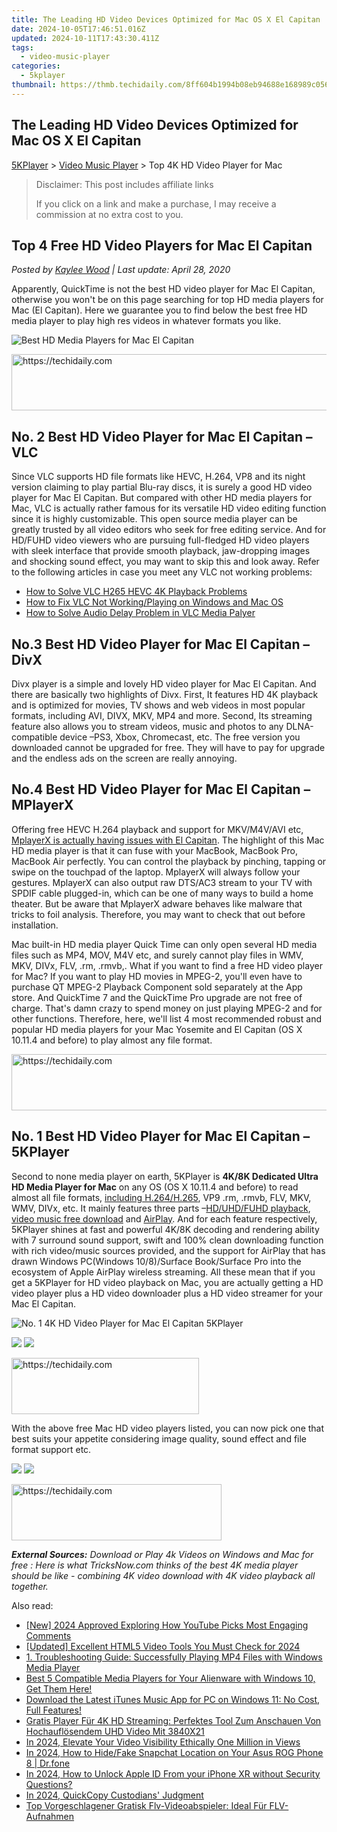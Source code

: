 ```yaml
---
title: The Leading HD Video Devices Optimized for Mac OS X El Capitan
date: 2024-10-05T17:46:51.016Z
updated: 2024-10-11T17:43:30.411Z
tags:
  - video-music-player
categories:
  - 5kplayer
thumbnail: https://thmb.techidaily.com/8ff604b1994b08eb94688e168989c0566c68ac5579a7ef54ad52cac70e587e21.jpg
---
```


## The Leading HD Video Devices Optimized for Mac OS X El Capitan

[5KPlayer](https://tools.techidaily.com/5kplayer/products/) \> [Video Music Player](https://tools.techidaily.com/5kplayer/video-music-player/) \> Top 4K HD Video Player for Mac

>  Disclaimer: This post includes affiliate links
>
>  If you click on a link and make a purchase, I may receive a commission at no extra cost to you.
>

## Top 4 Free HD Video Players for Mac El Capitan

 _Posted by [Kaylee Wood](https://www.quora.com/profile/Amanda-Hu-21) | Last update: April 28, 2020_

Apparently, QuickTime is not the best HD video player for Mac El Capitan, otherwise you won't be on this page searching for top HD media players for Mac (El Capitan). Here we guarantee you to find below the best free HD media player to play high res videos in whatever formats you like.

![Best HD Media Players for Mac El Capitan](https://www.5kplayer.com/video-music-player/img/top-4-hd-video-player-mac-zjy.png) 

<!-- affiliate ads begin -->
<a href="https://ursime.pxf.io/c/5597632/2136545/16384" target="_top" id="2136545">
  <img src="//a.impactradius-go.com/display-ad/16384-2136545" border="0" alt="https://techidaily.com" width="728" height="90"/>
</a>
<img height="0" width="0" src="https://ursime.pxf.io/i/5597632/2136545/16384" style="position:absolute;visibility:hidden;" border="0" />
<!-- affiliate ads end -->

## No. 2 Best HD Video Player for Mac El Capitan – VLC

Since VLC supports HD file formats like HEVC, H.264, VP8 and its night version claiming to play partial Blu-ray discs, it is surely a good HD video player for Mac El Capitan. But compared with other HD media players for Mac, VLC is actually rather famous for its versatile HD video editing function since it is highly customizable. This open source media player can be greatly trusted by all video editors who seek for free editing service. And for HD/FUHD video viewers who are pursuing full-fledged HD video players with sleek interface that provide smooth playback, jaw-dropping images and shocking sound effect, you may want to skip this and look away. Refer to the following articles in case you meet any VLC not working problems:

* [How to Solve VLC H265 HEVC 4K Playback Problems](https://tools.techidaily.com/5kplayer/video-music-player/)
* [How to Fix VLC Not Working/Playing on Windows and Mac OS](https://tools.techidaily.com/5kplayer/video-music-player/)
* [How to Solve Audio Delay Problem in VLC Media Palyer](https://tools.techidaily.com/5kplayer/video-music-player/)

## No.3 Best HD Video Player for Mac El Capitan – DivX

Divx player is a simple and lovely HD video player for Mac El Capitan. And there are basically two highlights of Divx. First, It features HD 4K playback and is optimized for movies, TV shows and web videos in most popular formats, including AVI, DIVX, MKV, MP4 and more. Second, Its streaming feature also allows you to stream videos, music and photos to any DLNA-compatible device –PS3, Xbox, Chromecast, etc. The free version you downloaded cannot be upgraded for free. They will have to pay for upgrade and the endless ads on the screen are really annoying.

## No.4 Best HD Video Player for Mac El Capitan – MPlayerX

Offering free HEVC H.264 playback and support for MKV/M4V/AVI etc, [MplayerX is actually having issues with El Capitan](https://tools.techidaily.com/5kplayer/video-music-player/). The highlight of this Mac HD media player is that it can fuse with your MacBook, MacBook Pro, MacBook Air perfectly. You can control the playback by pinching, tapping or swipe on the touchpad of the laptop. MplayerX will always follow your gestures. MplayerX can also output raw DTS/AC3 stream to your TV with SPDIF cable plugged-in, which can be one of many ways to build a home theater. But be aware that MplayerX adware behaves like malware that tricks to foil analysis. Therefore, you may want to check that out before installation. 

Mac built-in HD media player Quick Time can only open several HD media files such as MP4, MOV, M4V etc, and surely cannot play files in WMV, MKV, DIVx, FLV, .rm, .rmvb,. What if you want to find a free HD video player for Mac? If you want to play HD movies in MPEG-2, you'll even have to purchase QT MPEG-2 Playback Component sold separately at the App store. And QuickTime 7 and the QuickTime Pro upgrade are not free of charge. That's damn crazy to spend money on just playing MPEG-2 and for other functions. Therefore, here, we'll list 4 most recommended robust and popular HD media players for your Mac Yosemite and El Capitan (OS X 10.11.4 and before) to play almost any file format.

<!-- affiliate ads begin -->
<a href="https://ephamedtechinc.pxf.io/c/5597632/2123509/26400" target="_top" id="2123509">
  <img src="//a.impactradius-go.com/display-ad/26400-2123509" border="0" alt="https://techidaily.com" width="728" height="90"/>
</a>
<img height="0" width="0" src="https://ephamedtechinc.pxf.io/i/5597632/2123509/26400" style="position:absolute;visibility:hidden;" border="0" />
<!-- affiliate ads end -->

## No. 1 Best HD Video Player for Mac El Capitan – 5KPlayer

Second to none media player on earth, 5KPlayer is **4K/8K Dedicated Ultra HD Media Player for Mac** on any OS (OS X 10.11.4 and before) to read almost all file formats, [including H.264/H.265](https://tools.techidaily.com/5kplayer/video-music-player/), VP9 .rm, .rmvb, FLV, MKV, WMV, DIVx, etc. It mainly features three parts –[HD/UHD/FUHD playback](https://tools.techidaily.com/5kplayer/video-music-player/), [video music free download](https://tools.techidaily.com/5kplayer/youtube-download/) and [AirPlay](https://tools.techidaily.com/5kplayer/airplay/). And for each feature respectively, 5KPlayer shines at fast and powerful 4K/8K decoding and rendering ability with 7 surround sound support, swift and 100% clean downloading function with rich video/music sources provided, and the support for AirPlay that has drawn Windows PC(Windows 10/8)/Surface Book/Surface Pro into the ecosystem of Apple AirPlay wireless streaming. All these mean that if you get a 5KPlayer for HD video playback on Mac, you are actually getting a HD video player plus a HD video downloader plus a HD video streamer for your Mac El Capitan.

![No. 1 4K HD Video Player for Mac El Capitan 5KPlayer](https://www.5kplayer.com/video-music-player/img/5kp-free-4k-movie-player-02.jpg) 

[![](https://www.5kplayer.com/video-music-player/../button/freedownwhitewin.png)](https://tools.techidaily.com/5kplayer/products/) [![](https://www.5kplayer.com/video-music-player/../button/freedownbackmac.png)](https://tools.techidaily.com/5kplayer/products/) 

<!-- affiliate ads begin -->
<a href="https://aligracehair.sjv.io/c/5597632/1925484/19272" target="_top" id="1925484">
  <img src="//a.impactradius-go.com/display-ad/19272-1925484" border="0" alt="https://techidaily.com" width="300" height="90"/>
</a>
<img height="0" width="0" src="https://aligracehair.sjv.io/i/5597632/1925484/19272" style="position:absolute;visibility:hidden;" border="0" />
<!-- affiliate ads end -->

With the above free Mac HD video players listed, you can now pick one that best suits your appetite considering image quality, sound effect and file format support etc. 

[![](https://www.5kplayer.com/video-music-player/../button/freedownwhitewin.png)](https://tools.techidaily.com/5kplayer/products/) [![](https://www.5kplayer.com/video-music-player/../button/freedownbackmac.png)](https://tools.techidaily.com/5kplayer/products/) 

<!-- affiliate ads begin -->
<a href="https://aligracehair.sjv.io/c/5597632/2135372/19272" target="_top" id="2135372">
  <img src="//a.impactradius-go.com/display-ad/19272-2135372" border="0" alt="https://techidaily.com" width="336" height="90"/>
</a>
<img height="0" width="0" src="https://aligracehair.sjv.io/i/5597632/2135372/19272" style="position:absolute;visibility:hidden;" border="0" />
<!-- affiliate ads end -->

_**External Sources:**_ 
_Download or Play 4k Videos on Windows and Mac for free : Here is what TricksNow.com thinks of the best 4K media player should be like - combining 4K video download with 4K video playback all together._

<ins class="adsbygoogle"
     style="display:block"
     data-ad-format="autorelaxed"
     data-ad-client="ca-pub-7571918770474297"
     data-ad-slot="1223367746"></ins>

<ins class="adsbygoogle"
     style="display:block"
     data-ad-client="ca-pub-7571918770474297"
     data-ad-slot="8358498916"
     data-ad-format="auto"
     data-full-width-responsive="true"></ins>

<span class="atpl-alsoreadstyle">Also read:</span>
<div><ul>
<li><a href="https://facebook-record-videos.techidaily.com/new-2024-approved-exploring-how-youtube-picks-most-engaging-comments/"><u>[New] 2024 Approved Exploring How YouTube Picks Most Engaging Comments</u></a></li>
<li><a href="https://fox-hovers.techidaily.com/updated-excellent-html5-video-tools-you-must-check-for-2024/"><u>[Updated] Excellent HTML5 Video Tools You Must Check for 2024</u></a></li>
<li><a href="https://video-ai-editor.techidaily.com/1-troubleshooting-guide-successfully-playing-mp4-files-with-windows-media-player/"><u>1. Troubleshooting Guide: Successfully Playing MP4 Files with Windows Media Player</u></a></li>
<li><a href="https://video-ai-editor.techidaily.com/best-5-compatible-media-players-for-your-alienware-with-windows-10-get-them-here/"><u>Best 5 Compatible Media Players for Your Alienware with Windows 10, Get Them Here!</u></a></li>
<li><a href="https://video-ai-editor.techidaily.com/download-the-latest-itunes-music-app-for-pc-on-windows-11-no-cost-full-features/"><u>Download the Latest iTunes Music App for PC on Windows 11: No Cost, Full Features!</u></a></li>
<li><a href="https://video-ai-editor.techidaily.com/gratis-player-fur-4k-hd-streaming-perfektes-tool-zum-anschauen-von-hochauflosendem-uhd-video-mit-3840x21/"><u>Gratis Player Für 4K HD Streaming: Perfektes Tool Zum Anschauen Von Hochauflösendem UHD Video Mit 3840X21</u></a></li>
<li><a href="https://youtube-videos.techidaily.com/in-2024-elevate-your-video-visibility-ethically-one-million-in-views/"><u>In 2024, Elevate Your Video Visibility Ethically One Million in Views</u></a></li>
<li><a href="https://location-social.techidaily.com/in-2024-how-to-hidefake-snapchat-location-on-your-asus-rog-phone-8-drfone-by-drfone-virtual-android/"><u>In 2024, How to Hide/Fake Snapchat Location on Your Asus ROG Phone 8 | Dr.fone</u></a></li>
<li><a href="https://apple-account.techidaily.com/in-2024-how-to-unlock-apple-id-from-your-iphone-xr-without-security-questions-by-drfone-ios/"><u>In 2024, How to Unlock Apple ID From your iPhone XR without Security Questions?</u></a></li>
<li><a href="https://visual-screen-recording.techidaily.com/in-2024-quickcopy-custodians-judgment/"><u>In 2024, QuickCopy Custodians' Judgment</u></a></li>
<li><a href="https://video-ai-editor.techidaily.com/top-vorgeschlagener-gratisk-flv-videoabspieler-ideal-fur-flv-aufnahmen/"><u>Top Vorgeschlagener Gratisk Flv-Videoabspieler: Ideal Für FLV-Aufnahmen</u></a></li>
</ul></div>

